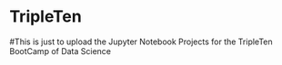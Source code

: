 # TripleTen
#This is just to upload the Jupyter Notebook Projects for the TripleTen BootCamp of Data Science
